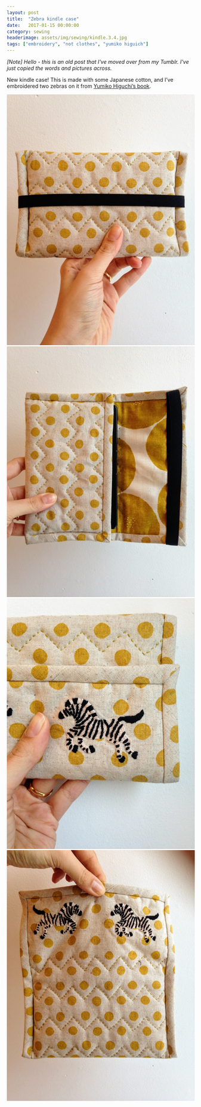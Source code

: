 ```yaml
---
layout: post
title:  "Zebra kindle case"
date:   2017-01-15 00:00:00
category: sewing
headerimage: assets/img/sewing/kindle.3.4.jpg
tags: ["embroidery", "not clothes", "yumiko higuich"]
---
```


_[Note] Hello - this is an old post that I've moved over from my Tumblr. I've just copied the words and pictures across._

New kindle case! This is made with some Japanese cotton, and I’ve embroidered two zebras on it from [Yumiko Higuchi’s book](https://www.amazon.co.uk/d/cka/Zakka-Embroidery-Simple-Two-Color-Motifs-Small-Crafts/1611803101/ref=sr_1_1?s=books&ie=UTF8&qid=1488125851&sr=1-1).

![Kindle 1](/assets/img/sewing/kindle.3.1.jpg)
![Kindle 2](/assets/img/sewing/kindle.3.2.jpg)
![Kindle 3](/assets/img/sewing/kindle.3.3.jpg)
![Kindle 4](/assets/img/sewing/kindle.3.4.jpg)
